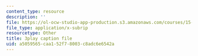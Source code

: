 ```yaml
---
content_type: resource
description: ''
file: https://ol-ocw-studio-app-production.s3.amazonaws.com/courses/15-071-the-analytics-edge-spring-2017/a5059565caa152f78003c8adc6e6542a_j9sl8e7wLnc.vtt
file_type: application/x-subrip
resourcetype: Other
title: 3play caption file
uid: a5059565-caa1-52f7-8003-c8adc6e6542a
---
```

